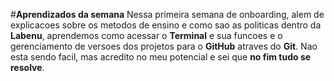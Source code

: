 #**Aprendizados da semana**
Nessa primeira semana de onboarding, alem de explicacoes sobre os metodos de ensino e como sao as politicas dentro da **Labenu**, aprendemos como acessar o **Terminal** e sua funcoes e o gerenciamento de versoes dos projetos para o **GitHub** atraves do **Git**. Nao esta sendo facil, mas acredito no meu potencial e sei que **no fim tudo se resolve**.  


